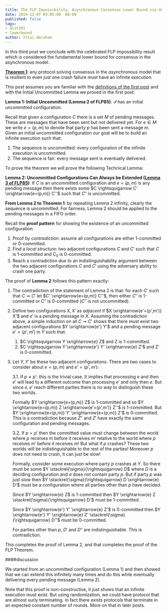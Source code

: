 ```yaml
---
title: The FLP Impossibility, Asynchronous Consensus Lower Bound via Uncommitted Configurations
date: 2019-12-07 09:05:00 -08:00
published: false
tags:
- dist101
- lowerbound
author: Ittai Abraham
---
```


In this third post we conclude with the celebrated FLP impossibility result which is considered the fundamental lower bound for consensus in the asynchronous model.

**[Theorem 1](https://groups.csail.mit.edu/tds/papers/Lynch/jacm85.pdf)**: any protocol solving consensus in the *asynchronous* model that is resilient to even just one crash failure must have an infinite execution.



This post assumes you are familiar with the [definitions of the first post](...) and with the Initial Uncommitted Lemma we proved in the first post:


**Lemma 1: Initial Uncommitted (Lemma 2 of FLP85)**: $\mathcal{P}$ has an initial uncommitted configuration.

Recall that given a configuration $C$ there is a set $M$ of pending messages. These are messages that have been sent but not delivered yet. For $e \in M$ we write $e=(p,m)$ to denote that party $p$ has been sent a message $m$. Given an initial uncommitted configuration our goal will be to build an infinite execution such that:
1. The sequence is uncommitted: every configuration of the infinite execution is uncommitted.
2. The sequence is fair: every message sent is eventually delivered.

To prove the theorem we will prove the following Technical Lemma:

**Lemma 2: Uncommitted Configurations Can Always be Extended ([Lemma 3 of FLP85](https://groups.csail.mit.edu/tds/papers/Lynch/jacm85.pdf))**: If $C$ is an uncommitted configuration and $e=(p,m)$ is any pending message then there exists some $C \rightsquigarrow C' \xrightarrow{e=(p,m)} C''$ such that $C''$ is uncommitted.

**From Lemma 2 to Theorem 1**: by repeating Lemma 2 infinity, clearly the sequence is uncommitted. For fairness, Lemma 2 should be applied to the pending messages in a FIFO order.



Recall the **proof pattern** for showing the existence of an uncommitted configuration:
1. Proof by *contradiction*: assume all configurations are either 1-committed or 0-committed.
2. Find a *local structure*: two adjacent configurations $C$ and $C'$ such that $C$ is 1-committed and $C_0$ is 0-committed.
3. Reach a contradiction due to an indistinguishability argument between the two adjacent configurations $C$ and $C'$ using the adversary ability to crash one party.



The proof of **Lemma 2** follows this pattern exactly:
1. The contradiction of the statement of Lemma 2 is that: for each $C'$ such that  $C \rightsquigarrow C'$ let  $C' \xrightarrow{e=(p,m)} C''$, then either $C''$ is 1-committed or $C''$ is 0-committed ($C''$ is not uncommitted).
2. Define two configurations $X,X'$ as *adjacent* if $X \xrightarrow{e'=(p',m')} X'$ and $e'$ is a pending message in $X$. Assuming the contradiction above, a simple induction on all $C \rightsquigarrow C'$ shows that there must exist two adjacent configurations $Y \xrightarrow{e'} Y'$ and a pending message $e'=(p',m')$ in $Y$ such that:
    1. $C \rightsquigarrow Y \xrightarrow{e} Z$ and Z is 1-committed.
    2. $C \rightsquigarrow Y \xrightarrow{e'} Y' \xrightarrow{e} Z'$ and Z' is 0-committed.
3. Let $Y,Y'$ be these two adjacent configurations. There are two cases to consider about $e=(p,m)$ and $e'=(p',m')$:

    3.1. If $p \neq p'$: this is the trivial case. It implies that processing $e$ and then $e'$ will lead to a different outcome than processing $e'$ and only then $e$. But since $e,e'$ reach different parties there is no way to distinguish these two worlds.

    Formally $Y \xrightarrow{e=(p,m)} Z$ is 1-committed and so  $Y \xrightarrow{e=(p,m)} Z \xrightarrow{e'=(p',m')} Z''$ is  1-committed. But $Y \xrightarrow{e=(p,m)} Y' \xrightarrow{e=(p,m)} Z'$ is 0-committed. This is a contradiction because $Z''$ and $Z'$ have exactly the same configuration and pending messages.


    3.2. If $p=p'$ then the committed value must change between the world where $p$ receives $m$ before it receives $m'$ relative to the world where $p$ receives $m'$ before it receives $m$! But what if $p$ crashes? These two worlds will be indistinguishable to the rest of the parties! Moreover $p$ does not need to crash, it can just be slow!

    Formally, consider some execution where party $p$ crashes at $Y$.  So there must be some $Y \stackrel{\sigma}{\rightsquigarrow} D$ where $D$ is a deciding configuration and $\sigma$ does not contain party $p$. But if party $p$ was just slow then $Y \stackrel{\sigma}{\rightsquigarrow} D \xrightarrow{e} D'$ must be a configuration where all parties other than $p$ have decided.

    Since $Y \xrightarrow{e} Z$ is 1-committed then $Y \xrightarrow{e} Z \stackrel{\sigma}{\rightsquigarrow} D'$ must be 1-committed.


    Since $Y \xrightarrow{e'} Y' \xrightarrow{e} Z'$ is 0-committed then  $Y \xrightarrow{e'} Y' \xrightarrow{e} Z' \stackrel{\sigma}{\rightsquigarrow} D''$ must be 0-committed.

    For parties other than $p$, $D'$ and $D''$ are indistinguishable. This is contradiction.

This completes the proof of Lemma 2, and that completes the proof of the FLP Theorem.

####discussion

We started from an uncommitted configuration (Lemma 1) and then showed that we can extend this infinitely many times and do this while eventually delivering every pending message   (Lemma 2).

Note that this proof is non-constructive, it just shows that an infinite execution must exist. But using randomization, we could have protocol that are almost surly terminating. In fact there exists protocols that terminate in an expected constant number of rounds. More on that in later posts.
